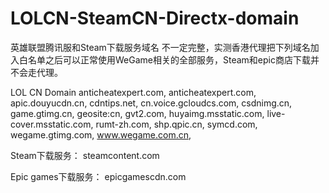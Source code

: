 # LOLCN-SteamCN-Directx-domain
英雄联盟腾讯服和Steam下载服务域名
不一定完整，实测香港代理把下列域名加入白名单之后可以正常使用WeGame相关的全部服务，Steam和epic商店下载并不会走代理。

LOL CN Domain
anticheatexpert.com,
anticheatexpert.com,
apic.douyucdn.cn,
cdntips.net,
cn.voice.gcloudcs.com,
csdnimg.cn,
game.gtimg.cn,
geosite:cn,
gvt2.com,
huyaimg.msstatic.com,
live-cover.msstatic.com,
rumt-zh.com,
shp.qpic.cn,
symcd.com,
wegame.gtimg.com,
www.wegame.com.cn,

Steam下载服务：
steamcontent.com

Epic games下载服务：
epicgamescdn.com
